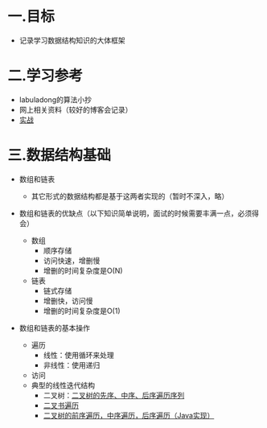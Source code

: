 # 一.目标
+ 记录学习数据结构知识的大体框架

# 二.学习参考
+ labuladong的算法小抄
+ 网上相关资料（较好的博客会记录）
+ [实战](https://leetcode-cn.com/u/mrfish-3/)

# 三.数据结构基础
+ 数组和链表
  + 其它形式的数据结构都是基于这两者实现的（暂时不深入，略）
+ 数组和链表的优缺点（以下知识简单说明，面试的时候需要丰满一点，必须得会）
  + 数组
    + 顺序存储
    + 访问快速，增删慢
    + 增删的时间复杂度是O(N)
  + 链表
    + 链式存储
    + 增删快，访问慢
    + 增删的时间复杂度是O(1)  
   
+ 数组和链表的基本操作
  + 遍历
    + 线性：使用循环来处理
    + 非线性：使用递归
  + 访问
  + 典型的线性迭代结构
    + 二叉树：[二叉树的先序、中序、后序遍历序列](https://blog.csdn.net/qq_34840129/article/details/80619761)
    + [二叉书遍历](https://blog.csdn.net/qq_33243189/article/details/80222629)
    + [二叉树的前序遍历，中序遍历，后序遍历（Java实现）](https://blog.csdn.net/coder__666/article/details/80349039)
